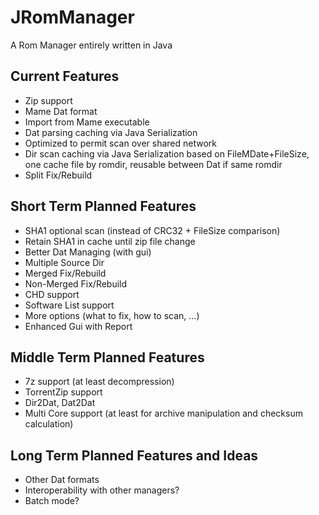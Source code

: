 # JRomManager

A Rom Manager entirely written in Java

## Current Features
- Zip support
- Mame Dat format
- Import from Mame executable
- Dat parsing caching via Java Serialization
- Optimized to permit scan over shared network
- Dir scan caching via Java Serialization based on FileMDate+FileSize, one cache file by romdir, reusable between Dat if same romdir
- Split Fix/Rebuild

## Short Term Planned Features
- SHA1 optional scan (instead of CRC32 + FileSize comparison)
- Retain SHA1 in cache until zip file change
- Better Dat Managing (with gui)
- Multiple Source Dir
- Merged Fix/Rebuild
- Non-Merged Fix/Rebuild
- CHD support
- Software List support
- More options (what to fix, how to scan, ...)
- Enhanced Gui with Report

## Middle Term Planned Features
- 7z support (at least decompression)
- TorrentZip support
- Dir2Dat, Dat2Dat
- Multi Core support (at least for archive manipulation and checksum calculation)

## Long Term Planned Features and Ideas
- Other Dat formats
- Interoperability with other managers?
- Batch mode?

